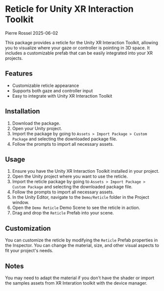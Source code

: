 # Reticle for Unity XR Interaction Toolkit

Pierre Rossel 2025-06-02

This package provides a reticle for the Unity XR Interaction Toolkit, allowing you to visualize where your gaze or controller is pointing in 3D space. It includes a customizable prefab that can be easily integrated into your XR projects.

## Features

- Customizable reticle appearance
- Supports both gaze and controller input
- Easy to integrate with Unity XR Interaction Toolkit

## Installation

1. Download the package.
2. Open your Unity project.
3. Import the package by going to `Assets > Import Package > Custom Package` and selecting the downloaded package file.
4. Follow the prompts to import all necessary assets.

## Usage

1. Ensure you have the Unity XR Interaction Toolkit installed in your project.
2. Open the Unity project where you want to use the reticle.
3. Import the reticle package by going to `Assets > Import Package > Custom Package` and selecting the downloaded package file.
4. Follow the prompts to import all necessary assets.
5. In the Unity Editor, navigate to the `Demo/Reticle` folder in the Project window.
6. Open the `Demo Reticle` Demo Scene to see the reticle in action.
7. Drag and drop the `Reticle` Prefab into your scene.

## Customization

You can customize the reticle by modifying the `Reticle` Prefab properties in the Inspector. You can change the material, size, and other visual aspects to fit your project's needs.

## Notes

You may need to adapt the material if you don't have the shader or import the samples assets from XR Interation toolkit with the device manager.
